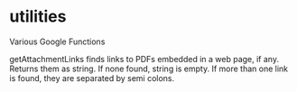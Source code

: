 # utilities

Various Google Functions

getAttachmentLinks finds links to PDFs embedded in a web page, if any. Returns them as string. If none found, string is empty. If more than one link is found, they are separated by semi colons.

